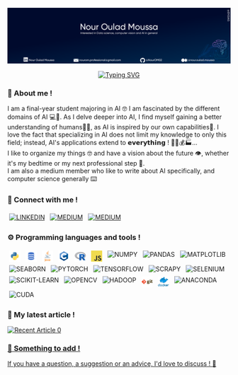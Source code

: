 <link rel="stylesheet" href="https://use.fontawesome.com/releases/v5.14.0/css/all.css" integrity="sha384-HzLeBuhoNPvSl5KYnjx0BT+WB0QEEqLprO+NBkkk5gbc67FTaL7XIGa2w1L0Xbgc" crossorigin="anonymous">

![Banner](https://github.com/NourOM02/NourOM02/blob/main/top.png)

<p align="center">
  <a href="https://git.io/typing-svg"><img src="https://readme-typing-svg.demolab.com/?font=Glory+medium&pause=500&color=808080&center=true&width=435&lines=Artificial+Intelligence+Student;Interested%20in;Data+science;Computer%20vision;AI%20in%20general%20:D" alt="Typing SVG" /></a>
</p>

### 👋 About me  !

I am a final-year student majoring in AI 🤓 I am fascinated by the different domains of AI 💻🧠. As I delve deeper into AI, I find myself gaining a better understanding of humans🧑‍🦱, as AI is inspired by our own capabilities💪. I love the fact that specializing in AI does not limit my knowledge to only this field; instead, AI's applications extend to 𝗲𝘃𝗲𝗿𝘆𝘁𝗵𝗶𝗻𝗴 ! 💊🤖💰🏭...<br />
I like to organize my things 🤓 and have a vision about the future 👁️, whether it's my bedtime or my next professional step 🙂.<br />
I am also a medium member who like to write about AI specifically, and computer science generally ⌨️

### 🔗 Connect with me !
<p>
<a href="https://www.linkedin.com/in/nour-oulad-moussa-678882190/"><img src="https://upload.wikimedia.org/wikipedia/commons/thumb/c/ca/LinkedIn_logo_initials.png/640px-LinkedIn_logo_initials.png" alt="LINKEDIN" height="25" style="vertical-align:top; margin:4px"></a>
<a href="https://medium.com/@nour.oulad.moussa"><img src="https://miro.medium.com/v2/resize:fit:1400/1*psYl0y9DUzZWtHzFJLIvTw.png" alt="MEDIUM" height="25" style="vertical-align:top; margin:4px"></a>
<a href="mailto:nourom.professional@gmail.com"><img src="https://upload.wikimedia.org/wikipedia/commons/thumb/7/7e/Gmail_icon_%282020%29.svg/2560px-Gmail_icon_%282020%29.svg.png" alt="MEDIUM" height="25" style="vertical-align:top; margin:4px"></a>
</p>


### ⚙️ Programming languages and tools !

<p>
<img src="https://raw.githubusercontent.com/github/explore/80688e429a7d4ef2fca1e82350fe8e3517d3494d/topics/python/python.png" alt="Python" height="25" style="vertical-align:top; margin:4px">
<img src="https://raw.githubusercontent.com/github/explore/80688e429a7d4ef2fca1e82350fe8e3517d3494d/topics/sql/sql.png" alt="SQL" height="25" style="vertical-align:top; margin:4px">
<img src="https://raw.githubusercontent.com/github/explore/80688e429a7d4ef2fca1e82350fe8e3517d3494d/topics/java/java.png" alt="JAVA" height="25" style="vertical-align:top; margin:4px">
<img src="https://raw.githubusercontent.com/github/explore/80688e429a7d4ef2fca1e82350fe8e3517d3494d/topics/c/c.png" alt="C" height="25" style="vertical-align:top; margin:4px">
<img src="https://raw.githubusercontent.com/github/explore/80688e429a7d4ef2fca1e82350fe8e3517d3494d/topics/r/r.png" alt="R" height="25" style="vertical-align:top; margin:4px">
<img src="https://raw.githubusercontent.com/github/explore/80688e429a7d4ef2fca1e82350fe8e3517d3494d/topics/javascript/javascript.png" alt="JAVASCRIPT" height="25" style="vertical-align:top; margin:4px">
<img src="https://numpy.org/images/logo.svg" alt="NUMPY" height="25" style="vertical-align:top; margin:4px">
<img src="https://upload.wikimedia.org/wikipedia/commons/thumb/2/22/Pandas_mark.svg/1200px-Pandas_mark.svg.png" alt="PANDAS" height="25" style="vertical-align:top; margin:4px">
<img src="https://upload.wikimedia.org/wikipedia/commons/thumb/0/01/Created_with_Matplotlib-logo.svg/1024px-Created_with_Matplotlib-logo.svg.png" alt="MATPLOTLIB" height="25" style="vertical-align:top; margin:4px">
<img src="https://seeklogo.com/images/S/seaborn-logo-244EB2DEC5-seeklogo.com.png" alt="SEABORN" height="25" style="vertical-align:top; margin:4px">
<img src="https://upload.wikimedia.org/wikipedia/commons/thumb/1/10/PyTorch_logo_icon.svg/1200px-PyTorch_logo_icon.svg.png" alt="PYTORCH" height="25" style="vertical-align:top; margin:4px">
<img src="https://upload.wikimedia.org/wikipedia/commons/thumb/2/2d/Tensorflow_logo.svg/1915px-Tensorflow_logo.svg.png" alt="TENSORFLOW" height="25" style="vertical-align:top; margin:4px">
<img src="https://pbs.twimg.com/profile_images/690207449471582208/LJ_Gsz28_400x400.png" alt="SCRAPY" height="25" style="vertical-align:top; margin:4px">
<img src="https://upload.wikimedia.org/wikipedia/commons/thumb/d/d5/Selenium_Logo.png/1200px-Selenium_Logo.png" alt="SELENIUM" height="25" style="vertical-align:top; margin:4px">
<img src="https://upload.wikimedia.org/wikipedia/commons/thumb/0/05/Scikit_learn_logo_small.svg/390px-Scikit_learn_logo_small.svg.png" alt="SCIKIT-LEARN" height="25" style="vertical-align:top; margin:4px">
<img src="https://raw.githubusercontent.com/wiki/opencv/opencv/logo/OpenCV_logo_no_text.svg?sanitize=true" alt="OPENCV" height="25" style="vertical-align:top; margin:4px">
<img src="https://logowik.com/content/uploads/images/hadoop7135.jpg" alt="HADOOP" height="25" style="vertical-align:top; margin:4px">
<img src="https://raw.githubusercontent.com/github/explore/80688e429a7d4ef2fca1e82350fe8e3517d3494d/topics/git/git.png" alt="GIT" height="25" style="vertical-align:top; margin:4px">
<img src="https://raw.githubusercontent.com/github/explore/80688e429a7d4ef2fca1e82350fe8e3517d3494d/topics/docker/docker.png" alt="DOCKER" height="25" style="vertical-align:top; margin:4px">
<img src="https://prod-backend-company-uploads-transcend-io.s3.amazonaws.com/8d6dc27b-6eef-4afc-8e75-1e1ac922e35f/e8d51866-cab8-4ea9-9ab7-b72dea449a4f" alt="ANACONDA" height="25" style="vertical-align:top; margin:4px">
<img src="https://upload.wikimedia.org/wikipedia/en/b/b9/Nvidia_CUDA_Logo.jpg" alt="CUDA" height="25" style="vertical-align:top; margin:4px">

</p>

### 📄 My latest article !

<a target="_blank" href="https://github-readme-medium-recent-article.vercel.app/medium/@nour.oulad.moussa/0"><img src="https://github-readme-medium-recent-article.vercel.app/medium/@nour.oulad.moussa/0" alt="Recent Article 0"> 

### 🤗 Something to add !

If you have a question, a suggestion or an advice, I'd love to discuss ! 💬
